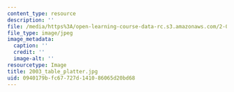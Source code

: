 ```yaml
---
content_type: resource
description: ''
file: /media/https%3A/open-learning-course-data-rc.s3.amazonaws.com/2-007-design-and-manufacturing-i-spring-2009/0940179bfc67727d141086065d20bd68_2003_table_platter.jpg
file_type: image/jpeg
image_metadata:
  caption: ''
  credit: ''
  image-alt: ''
resourcetype: Image
title: 2003_table_platter.jpg
uid: 0940179b-fc67-727d-1410-86065d20bd68
---
```

